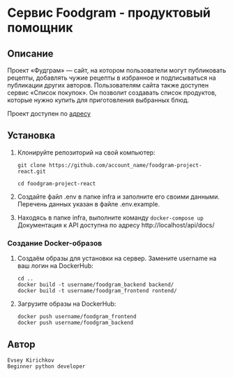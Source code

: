 # Cервис Foodgram - продуктовый помощник

## Описание

Проект «Фудграм» — сайт, на котором пользователи могут публиковать рецепты, добавлять чужие рецепты в избранное и подписываться на публикации других авторов. Пользователям сайта также доступен сервис «Список покупок». Он позволит создавать список продуктов, которые нужно купить для приготовления выбранных блюд. 

Проект доступен по [адресу](http://158.160.76.203/)

## Установка

1. Клонируйте репозиторий на свой компьютер:

    ```
    git clone https://github.com/account_name/foodgram-project-react.git
    ```
    ```
    cd foodgram-project-react
    ```
2. Создайте файл .env в папке infra и заполните его своими данными. Перечень данных указан в файле .env.example.

3. Находясь в папке infra, выполните команду ```docker-compose up```  
Документация к API доступна по адресу http://localhost/api/docs/ 

### Создание Docker-образов

1.  Создаём образы для установки на сервер. Замените username на ваш логин на DockerHub:

    ```
    cd ..
    docker build -t username/foodgram_backend backend/
    docker build -t username/foodgram_frontend rontend/
    ```

2. Загрузите образы на DockerHub:

    ```
    docker push username/foodgram_frontend
    docker push username/foodgram_backend
    ```

## Автор

    Evsey Kirichkov
    Beginner python developer